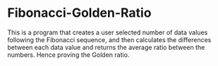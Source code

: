 # Fibonacci-Golden-Ratio
This is a program that creates a user selected number of data values following the Fibonacci sequence, and then calculates the differences between each data value and returns the average ratio between the numbers. Hence proving the Golden ratio.
